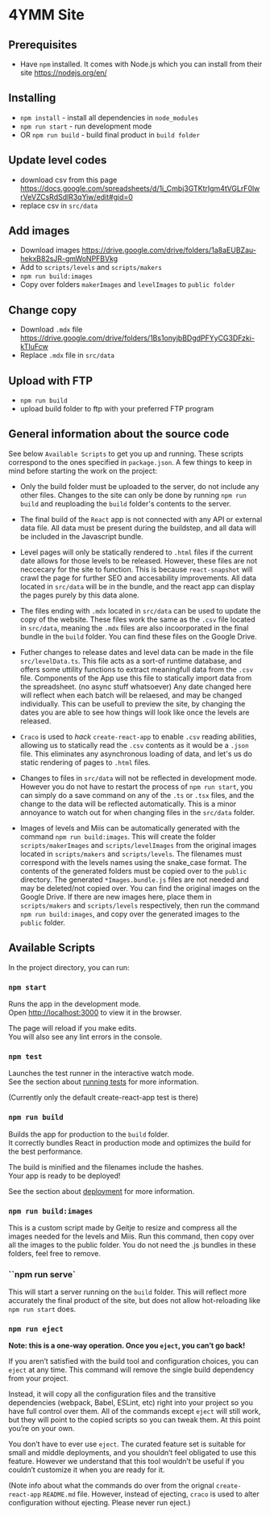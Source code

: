 # 4YMM Site

## Prerequisites
- Have `npm` installed. It comes with Node.js which you can install from their site https://nodejs.org/en/

## Installing

- `npm install` - install all dependencies in `node_modules`
- `npm run start` - run development mode
- OR `npm run build` - build final product in `build folder`

## Update level codes
- download csv from this page https://docs.google.com/spreadsheets/d/1i_Cmbj3GTKtrIgm4tVGLrF0lwrVeVZCsRdSdlR3qYiw/edit#gid=0
- replace csv in `src/data`

## Add images
- Download images https://drive.google.com/drive/folders/1a8aEUBZau-hekxB82sJR-gmWoNPFBVkg
- Add to `scripts/levels` and `scripts/makers`
- `npm run build:images`
- Copy over folders `makerImages` and `levelImages` to `public folder`

## Change copy
- Download `.mdx` file https://drive.google.com/drive/folders/1Bs1onyjbBDgdPFYyCG3DFzki-kTIuFcw
- Replace `.mdx` file in `src/data`

## Upload with FTP
- `npm run build`
- upload build folder to ftp with your preferred FTP program

## General information about the source code

See below `Available Scripts` to get you up and running. These scripts correspond to the ones specified in `package.json`. A few things to keep in mind before starting the work on the project:

- Only the build folder must be uploaded to the server, do not include any other files. Changes to the site can only be done by running `npm run build` and reuploading the `build` folder's contents to the server.

- The final build of the `React` app is not connected with any API or external data file. All data must be present during the buildstep, and all data will be included in the Javascript bundle. 

- Level pages will only be statically rendered to `.html` files if the current date allows for those levels to be released. However, these files are not neccecary for the site to function. This is because `react-snapshot` will crawl the page for further SEO and accesability improvements. All data located in `src/data` will be in the bundle, and the react app can display the pages purely by this data alone.

- The files ending with `.mdx` located in `src/data` can be used to update the copy of the website. These files work the same as the `.csv` file located in `src/data`, meaning the `.mdx` files are also incoorporated in the final bundle in the `build` folder. You can find these files on the Google Drive.

- Futher changes to release dates and level data can be made in the file `src/levelData.ts`. This file acts as a sort-of runtime database, and offers some uttility functions to extract meaningfull data from the `.csv` file. Components of the App use this file to statically import data from the spreadsheet. (no async stuff whatsoever) Any date changed here will reflect when each batch will be relaesed, and may be changed individually. This can be usefull to preview the site, by changing the dates you are able to see how things will look like once the levels are released.

- `Craco` is used to *hack* `create-react-app` to enable `.csv` reading abilities, allowing us to statically read the `.csv` contents as it would be a `.json` file. This eliminates any asynchronous loading of data, and let's us do static rendering of pages to `.html` files.

- Changes to files in `src/data` will not be reflected in development mode. However you do not have to restart the process of `npm run start`, you can simply do a save command on any of the `.ts` or `.tsx` files, and the change to the data will be reflected automatically. This is a minor annoyance to watch out for when changing files in the `src/data` folder.

- Images of levels and Miis can be automatically generated with the command `npm run build:images`. This will create the folder `scripts/makerImages` and `scripts/levelImages` from the original images located in `scripts/makers` and `scripts/levels`. The filenames must correspond with the levels names using the snake_case format. The contents of the generated folders must be copied over to the `public` directory. The generated `*Images.bundle.js` files are not needed and may be deleted/not copied over. You can find the original images on the Google Drive. If there are new images here, place them in `scripts/makers` and `scripts/levels` respectively, then run the command `npm run build:images`, and copy over the generated images to the `public` folder.

## Available Scripts

In the project directory, you can run:

### `npm start`

Runs the app in the development mode.<br />
Open [http://localhost:3000](http://localhost:3000) to view it in the browser.

The page will reload if you make edits.<br />
You will also see any lint errors in the console.

### `npm test`

Launches the test runner in the interactive watch mode.<br />
See the section about [running tests](https://facebook.github.io/create-react-app/docs/running-tests) for more information.

(Currently only the default create-react-app test is there)

### `npm run build`

Builds the app for production to the `build` folder.<br />
It correctly bundles React in production mode and optimizes the build for the best performance.

The build is minified and the filenames include the hashes.<br />
Your app is ready to be deployed!

See the section about [deployment](https://facebook.github.io/create-react-app/docs/deployment) for more information.


### `npm run build:images`

This is a custom script made by Geitje to resize and compress all the images needed for the levels and Miis. Run this command, then copy over all the images to the public folder. You do not need the .js bundles in these folders, feel free to remove.

### ``npm run serve`

This will start a server running on the `build` folder. This will reflect more accurately the final product of the site, but does not allow hot-reloading like `npm run start` does.


### `npm run eject`

**Note: this is a one-way operation. Once you `eject`, you can’t go back!**

If you aren’t satisfied with the build tool and configuration choices, you can `eject` at any time. This command will remove the single build dependency from your project.

Instead, it will copy all the configuration files and the transitive dependencies (webpack, Babel, ESLint, etc) right into your project so you have full control over them. All of the commands except `eject` will still work, but they will point to the copied scripts so you can tweak them. At this point you’re on your own.

You don’t have to ever use `eject`. The curated feature set is suitable for small and middle deployments, and you shouldn’t feel obligated to use this feature. However we understand that this tool wouldn’t be useful if you couldn’t customize it when you are ready for it.

(Note info about what the commands do over from the orignal `create-react-app` `README.md` file. However, instead of ejecting, `craco` is used to alter configuration without ejecting. Please never run eject.)

